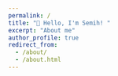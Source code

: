 ```yaml
---
permalink: /
title: "👋 Hello, I'm Semih! "
excerpt: "About me"
author_profile: true
redirect_from: 
  - /about/
  - /about.html
---
```


